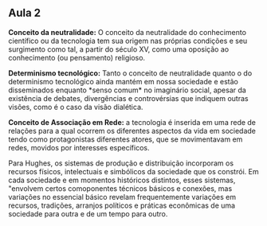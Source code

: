 ## Aula 2

**Conceito da neutralidade:** O conceito da neutralidade do conhecimento científico ou da tecnologia tem sua origem nas próprias condições e seu surgimento como tal, a partir do século XV, como uma oposição ao conhecimento (ou pensamento) religioso.

**Determinismo tecnológico:** Tanto o conceito de neutralidade quanto o do determinismo tecnológico ainda mantém em nossa sociedade e estão disseminados enquanto \*senso comum\* no imaginário social, apesar da existência de debates, divergências e controvérsias que indiquem outras visões, como é o caso da visão dialética.

**Conceito de Associação em Rede:** a tecnologia é inserida em uma rede de relações para a qual ocorrem os diferentes aspectos da vida em sociedade tendo como protagonistas diferentes atores, que se movimentavam em redes, movidos por interesses específicos.

Para Hughes, os sistemas de produção e distribuição incorporam os recursos físicos, intelectuais e simbólicos da sociedade que os constrói. Em cada sociedade e em momentos históricos distintos, esses sistemas, "envolvem certos comoponentes técnicos básicos e conexões, mas variações no essencial básico revelam frequentemente variações em recursos, tradições, arranjos políticos e práticas econômicas de uma sociedade para outra e de um tempo para outro.